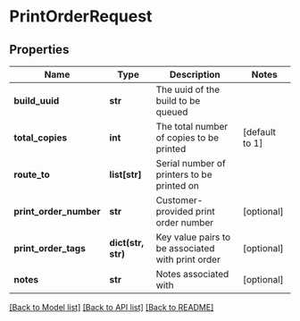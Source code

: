 # PrintOrderRequest

## Properties
Name | Type | Description | Notes
------------ | ------------- | ------------- | -------------
**build_uuid** | **str** | The uuid of the build to be queued | 
**total_copies** | **int** | The total number of copies to be printed | [default to 1]
**route_to** | **list[str]** | Serial number of printers to be printed on | 
**print_order_number** | **str** | Customer-provided print order number | [optional] 
**print_order_tags** | **dict(str, str)** | Key value pairs to be associated with print order | [optional] 
**notes** | **str** | Notes associated with | [optional] 

[[Back to Model list]](../README.md#documentation-for-models) [[Back to API list]](../README.md#documentation-for-api-endpoints) [[Back to README]](../README.md)


